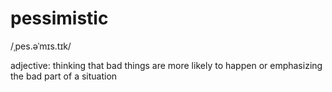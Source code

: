 # pessimistic
/ˌpes.əˈmɪs.tɪk/

adjective: thinking that bad things are more likely to happen or emphasizing the bad part of a situation